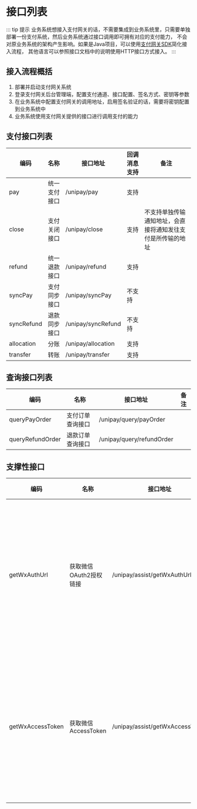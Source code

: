 # 接口列表

::: tip 提示
业务系统想接入支付网关的话，不需要集成到业务系统里，只需要单独部署一份支付系统，然后业务系统通过接口调用即可拥有对应的支付能力，
不会对原业务系统的架构产生影响。如果是Java项目，可以使用[支付网关SDK](../overview/SDK使用说明.md)简化接入流程，
其他语言可以参照接口文档中的说明使用HTTP接口方式接入。
:::

## 接入流程概括
1. 部署并启动支付网关系统
2. 登录支付网关后台管理端，配置支付通道、接口配置、签名方式、密钥等参数
3. 在业务系统中配置支付网关的调用地址，启用签名验证的话，需要将密钥配置到业务系统中
4. 业务系统使用支付网关提供的接口进行调用支付的能力

## 支付接口列表

| 编码         | 名称     | 接口地址               | 回调消息支持 | 备注                            |
|------------|--------|--------------------|--------|-------------------------------|
| pay        | 统一支付接口 | /unipay/pay        | 支持     |                               |
| close      | 支付关闭接口 | /unipay/close      | 支持     | 不支持单独传输通知地址，会直接将通知发往支付是所传输的地址 |
| refund     | 统一退款接口 | /unipay/refund     | 支持     |                               |
| syncPay    | 支付同步接口 | /unipay/syncPay    | 不支持    |                               |
| syncRefund | 退款同步接口 | /unipay/syncRefund | 不支持    |                               |
| allocation | 分账     | /unipay/allocation | 支持     |                               |
| transfer   | 转账     | /unipay/transfer   | 支持     |                               |

## 查询接口列表
| 编码               | 名称       | 接口地址                      | 备注 |
|------------------|----------|---------------------------|----|
| queryPayOrder    | 支付订单查询接口 | /unipay/query/payOrder    |    |
| queryRefundOrder | 退款订单查询接口 | /unipay/query/refundOrder |    |

## 支撑性接口
| 编码               | 名称              | 接口地址                            | 备注                |
|------------------|-----------------|---------------------------------|-------------------|
| getWxAuthUrl     | 获取微信OAuth2授权链接  | /unipay/assist/getWxAuthUrl     | 微信使用公众号支付时会用到这个接口 |
| getWxAccessToken | 获取微信AccessToken | /unipay/assist/getWxAccessToken | 微信使用公众号支付时会用到这个接口 |


